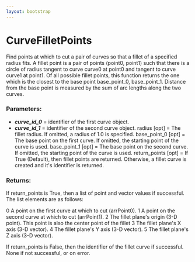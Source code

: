 ```yaml
---
layout: bootstrap
---
```


# CurveFilletPoints

Find points at which to cut a pair of curves so that a fillet of a
        specified radius fits. A fillet point is a pair of points (point0, point1)
        such that there is a circle of radius tangent to curve curve0 at point0 and
        tangent to curve curve1 at point1. Of all possible fillet points, this
        function returns the one which is the closest to the base point base_point_0,
        base_point_1. Distance from the base point is measured by the sum of arc
        lengths along the two curves. 
        

### Parameters:

- ***curve_id_0*** = identifier of the first curve object.
- ***curve_id_1*** = identifier of the second curve object.
radius [opt] = The fillet radius. If omitted, a radius
               of 1.0 is specified.
base_point_0 [opt] = The base point on the first curve.
               If omitted, the starting point of the curve is used.
base_point_1 [opt] = The base point on the second curve. If omitted,
               the starting point of the curve is used.
return_points [opt] = If True (Default), then fillet points are
               returned. Otherwise, a fillet curve is created and
               it's identifier is returned.
        

### Returns:


If return_points is True, then a list of point and vector values
if successful. The list elements are as follows:
          
0    A point on the first curve at which to cut (arrPoint0).
1    A point on the second curve at which to cut (arrPoint1).
2    The fillet plane's origin (3-D point). This point is also
     the center point of the fillet
3    The fillet plane's X axis (3-D vector).
4    The fillet plane's Y axis (3-D vector).
5    The fillet plane's Z axis (3-D vector).
          
If return_points is False, then the identifier of the fillet curve
if successful.
None if not successful, or on error.                  
        
